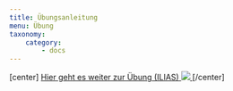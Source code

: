 ```yaml
---
title: Übungsanleitung
menu: Übung
taxonomy:
    category:
        - docs
---
```

[center]
<a href="https://ilias.opengeoedu.de/ilias/goto.php?target=lm_125&client_id=opengeoedu" markdown="1" target="_blank">
Hier geht es weiter zur Übung (ILIAS)
![](/images/exercise.png)
</a>
[/center]
